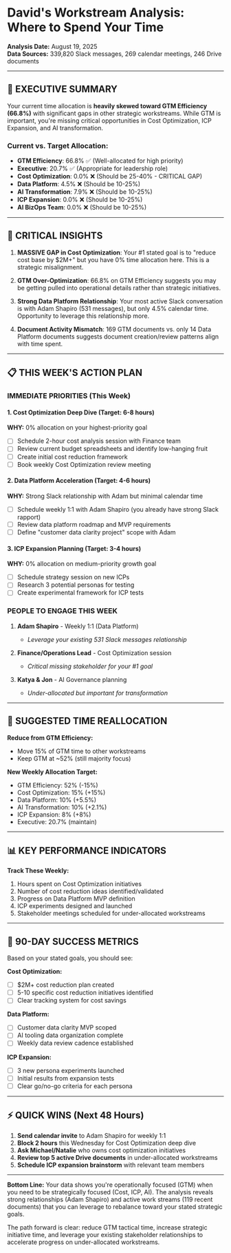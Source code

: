 # David's Workstream Analysis: Where to Spend Your Time

**Analysis Date:** August 19, 2025  
**Data Sources:** 339,820 Slack messages, 269 calendar meetings, 246 Drive documents

---

## 🎯 EXECUTIVE SUMMARY

Your current time allocation is **heavily skewed toward GTM Efficiency (66.8%)** with significant gaps in other strategic workstreams. While GTM is important, you're missing critical opportunities in Cost Optimization, ICP Expansion, and AI transformation.

### Current vs. Target Allocation:
- **GTM Efficiency**: 66.8% ✅ (Well-allocated for high priority)  
- **Executive**: 20.7% ✅ (Appropriate for leadership role)
- **Cost Optimization**: 0.0% ❌ (Should be 25-40% - CRITICAL GAP)
- **Data Platform**: 4.5% ❌ (Should be 10-25%)
- **AI Transformation**: 7.9% ❌ (Should be 10-25%)  
- **ICP Expansion**: 0.0% ❌ (Should be 10-25%)
- **AI BizOps Team**: 0.0% ❌ (Should be 10-25%)

---

## 🚨 CRITICAL INSIGHTS

1. **MASSIVE GAP in Cost Optimization**: Your #1 stated goal is to "reduce cost base by $2M+" but you have 0% time allocation here. This is a strategic misalignment.

2. **GTM Over-Optimization**: 66.8% on GTM Efficiency suggests you may be getting pulled into operational details rather than strategic initiatives.

3. **Strong Data Platform Relationship**: Your most active Slack conversation is with Adam Shapiro (531 messages), but only 4.5% calendar time. Opportunity to leverage this relationship more.

4. **Document Activity Mismatch**: 169 GTM documents vs. only 14 Data Platform documents suggests document creation/review patterns align with time spent.

---

## 📋 THIS WEEK'S ACTION PLAN

### IMMEDIATE PRIORITIES (This Week)

#### 1. Cost Optimization Deep Dive (Target: 6-8 hours)
**WHY:** 0% allocation on your highest-priority goal
- [ ] Schedule 2-hour cost analysis session with Finance team
- [ ] Review current budget spreadsheets and identify low-hanging fruit
- [ ] Create initial cost reduction framework
- [ ] Book weekly Cost Optimization review meeting

#### 2. Data Platform Acceleration (Target: 4-6 hours)  
**WHY:** Strong Slack relationship with Adam but minimal calendar time
- [ ] Schedule weekly 1:1 with Adam Shapiro (you already have strong Slack rapport)
- [ ] Review data platform roadmap and MVP requirements
- [ ] Define "customer data clarity project" scope with Adam

#### 3. ICP Expansion Planning (Target: 3-4 hours)
**WHY:** 0% allocation on medium-priority growth goal  
- [ ] Schedule strategy session on new ICPs
- [ ] Research 3 potential personas for testing
- [ ] Create experimental framework for ICP tests

### PEOPLE TO ENGAGE THIS WEEK

1. **Adam Shapiro** - Weekly 1:1 (Data Platform)
   - *Leverage your existing 531 Slack messages relationship*
   
2. **Finance/Operations Lead** - Cost Optimization session
   - *Critical missing stakeholder for your #1 goal*
   
3. **Katya & Jon** - AI Governance planning
   - *Under-allocated but important for transformation*

---

## 🔄 SUGGESTED TIME REALLOCATION

**Reduce from GTM Efficiency:**
- Move 15% of GTM time to other workstreams
- Keep GTM at ~52% (still majority focus)

**New Weekly Allocation Target:**
- GTM Efficiency: 52% (-15%)
- Cost Optimization: 15% (+15%) 
- Data Platform: 10% (+5.5%)
- AI Transformation: 10% (+2.1%)
- ICP Expansion: 8% (+8%)
- Executive: 20.7% (maintain)

---

## 📊 KEY PERFORMANCE INDICATORS

**Track These Weekly:**
1. Hours spent on Cost Optimization initiatives
2. Number of cost reduction ideas identified/validated
3. Progress on Data Platform MVP definition
4. ICP experiments designed and launched
5. Stakeholder meetings scheduled for under-allocated workstreams

---

## 🎯 90-DAY SUCCESS METRICS

Based on your stated goals, you should see:

**Cost Optimization:**
- [ ] $2M+ cost reduction plan created
- [ ] 5-10 specific cost reduction initiatives identified
- [ ] Clear tracking system for cost savings

**Data Platform:** 
- [ ] Customer data clarity MVP scoped
- [ ] AI tooling data organization complete
- [ ] Weekly data review cadence established

**ICP Expansion:**
- [ ] 3 new persona experiments launched
- [ ] Initial results from expansion tests
- [ ] Clear go/no-go criteria for each persona

---

## ⚡ QUICK WINS (Next 48 Hours)

1. **Send calendar invite** to Adam Shapiro for weekly 1:1
2. **Block 2 hours** this Wednesday for Cost Optimization deep dive
3. **Ask Michael/Natalie** who owns cost optimization initiatives
4. **Review top 5 active Drive documents** in under-allocated workstreams
5. **Schedule ICP expansion brainstorm** with relevant team members

---

**Bottom Line:** Your data shows you're operationally focused (GTM) when you need to be strategically focused (Cost, ICP, AI). The analysis reveals strong relationships (Adam Shapiro) and active work streams (119 recent documents) that you can leverage to rebalance toward your stated strategic goals.

The path forward is clear: reduce GTM tactical time, increase strategic initiative time, and leverage your existing stakeholder relationships to accelerate progress on under-allocated workstreams.